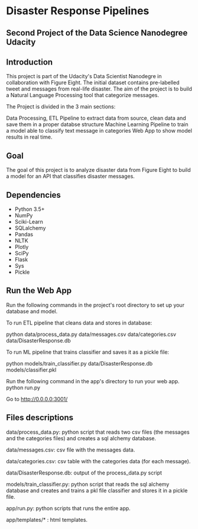 # Disaster Response Pipelines


## Second Project of the Data Science Nanodegree Udacity

<a name="Introdutction"></a>
## Introduction 

This project is part of the Udacity's Data Scientist Nanodegre in collaboration with Figure Eight.
The initial dataset contains pre-labelled tweet and messages from real-life disaster. The aim of the project is to build a Natural Language Processing tool that categorize messages.

The Project is divided in the 3 main sections:

Data Processing, ETL Pipeline to extract data from source, clean data and save them in a proper databse structure
Machine Learning Pipeline to train a model able to classify text message in categories
Web App to show model results in real time.

<a name="Goal"></a>
## Goal 

The goal of this project is to analyze disaster data from Figure Eight to build a model for an API that classifies disaster messages.

<a name="Dependencies"></a>
## Dependencies 

* Python 3.5+ 
* NumPy  
* Sciki-Learn
* SQLalchemy
* Pandas
* NLTK
* Plotly
* SciPy
* Flask
* Sys
* Pickle


<a name="Run the Web App"></a>
## Run the Web App 

Run the following commands in the project's root directory to set up your database and model.

To run ETL pipeline that cleans data and stores in database:

python data/process_data.py data/messages.csv data/categories.csv data/DisasterResponse.db

To run ML pipeline that trains classifier and saves it as a pickle file:

python models/train_classifier.py data/DisasterResponse.db models/classifier.pkl

Run the following command in the app's directory to run your web app. python run.py

Go to http://0.0.0.0:3001/


<a name="Files descriptions"></a>
## Files descriptions 


data/process_data.py: python script that reads two csv files (the messages and the categories files) and creates a sql alchemy database.

data/messages.csv: csv file with the messages data.

data/categories.csv: csv table with the categories data (for each message).

data/DisasterResponse.db: output of the process_data.py script

models/train_classifier.py: python script that reads the sql alchemy database and creates and trains a pkl file classifier and stores it in a pickle file.

app/run.py: python scripts that runs the entire app.

app/templates/* : html templates.
